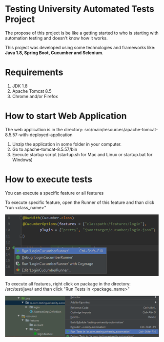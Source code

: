 # Testing University Automated Tests Project

The propose of this project is be like a getting started to who is 
starting with automation testing and doesn't know how it works.

This project was developed using some technologies and frameworks like: 
**Java 1.8, Spring Boot, Cucumber and Selenium**.


# Requirements
1. JDK 1.8
2. Apache Tomcat 8.5
3. Chrome and/or Firefox

# How to start Web Application
The web application is in the directory: src/main/resources/apache-tomcat-8.5.57-with-deployed-application

1. Unzip the application in some folder in your computer.
2. Go to apache-tomcat-8.5.57/bin
3. Execute startup script 
(startup.sh for Mac and Linux or startup.bat for Windows)

# How to execute tests
You can execute a specific feature or all features

To execute specific feature, open the Runner of this feature and than click
"run <class_name>"

![](/src/main/resources/images/run_test.png)

To execute all features, right click on package in the directory:
/src/test/java/<package> and than click
"Run Tests in <package_name>"

![](/src/main/resources/images/run_all_tests.png)
